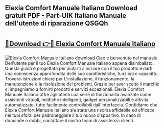 ## Elexia Comfort Manuale Italiano Download gratuit PDF - Part-UIK Italiano Manuale dell'utente di riparazione QSGQh

# <h2><a href="http://dfdy6l.blite.top/?on=Elexia+Comfort+Manuale+Italiano">🔗Download 👉🔴 Elexia Comfort Manuale Italiano</a></h2>

[![Elexia Comfort Manuale Italiano download](https://i.imgur.com/lujVjoI.png)](http://dfdy6l.blite.top/?on=Elexia+Comfort+Manuale+Italiano)
Ciao e benvenuto nel manuale Dell'utente per il tuo Elexia Comfort Manuale Italiano appena disimballato. Questa guida è progettata per aiutarti a iniziare con il tuo prodotto e darti una conoscenza approfondita delle sue caratteristiche, funzioni e capacità. Troverai istruzioni chiare per L'installazione, il funzionamento, la manutenzione e la risoluzione dei problemi. Grazie per aver scelto il marchio ci impegniamo a fornirti prodotti e servizi eccezionali. Elexia Comfort Manuale Italiano offre agli utenti una serie di funzionalità avanzate come assistenti virtuali, notifiche intelligenti, gadget personalizzabili e attività automatizzate, tutte facilmente controllabili dall'interfaccia. Confidiamo che Elexia Comfort Manuale Italiano sia stata una risorsa affidabile ed efficace nei tuoi sforzi per padroneggiare il tuo nuovo dispositivo. In caso di domande o dubbi, contattare il nostro team di assistenza clienti.
